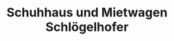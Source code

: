 ---
title: "Schuhhaus und Mietwagen Schlögelhofer"
url: /ertl/schuhhaus-und-mietwagen-schloegelhofer/
shop: Schuhe
---